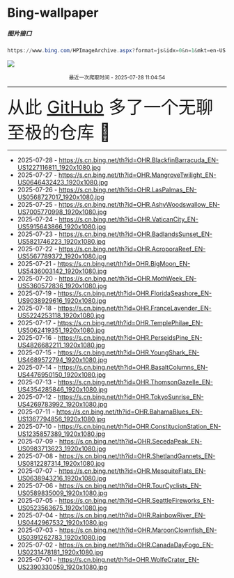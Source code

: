 # Bing-wallpaper

##### 图片接口

```powershell
https://www.bing.com/HPImageArchive.aspx?format=js&idx=0&n=1&mkt=en-US
```

 ![](https://s.cn.bing.net/th?id=OHR.BlackfinBarracuda_EN-US1227116811_1920x1080.jpg)

<p align='center' >
    <small>
        最近一次爬取时间 - 2025-07-28 11:04:54
    </small>
    <br>
    <hr>
    <font size=7>
        <small>
           从此 <a href='https://github.com/'>GitHub</a> 多了一个无聊至极的仓库  🍳
        </small>
    </font>
    <hr>
</p>


- 2025-07-28 - https://s.cn.bing.net/th?id=OHR.BlackfinBarracuda_EN-US1227116811_1920x1080.jpg 
- 2025-07-27 - https://s.cn.bing.net/th?id=OHR.MangroveTwilight_EN-US0646432423_1920x1080.jpg 
- 2025-07-26 - https://s.cn.bing.net/th?id=OHR.LasPalmas_EN-US0568727017_1920x1080.jpg 
- 2025-07-25 - https://s.cn.bing.net/th?id=OHR.AshyWoodswallow_EN-US7005770998_1920x1080.jpg 
- 2025-07-24 - https://s.cn.bing.net/th?id=OHR.VaticanCity_EN-US5915643866_1920x1080.jpg 
- 2025-07-23 - https://s.cn.bing.net/th?id=OHR.BadlandsSunset_EN-US5821746223_1920x1080.jpg 
- 2025-07-22 - https://s.cn.bing.net/th?id=OHR.AcroporaReef_EN-US5567789372_1920x1080.jpg 
- 2025-07-21 - https://s.cn.bing.net/th?id=OHR.BigMoon_EN-US5436003142_1920x1080.jpg 
- 2025-07-20 - https://s.cn.bing.net/th?id=OHR.MothWeek_EN-US5360572836_1920x1080.jpg 
- 2025-07-19 - https://s.cn.bing.net/th?id=OHR.FloridaSeashore_EN-US9038929616_1920x1080.jpg 
- 2025-07-18 - https://s.cn.bing.net/th?id=OHR.FranceLavender_EN-US5224253118_1920x1080.jpg 
- 2025-07-17 - https://s.cn.bing.net/th?id=OHR.TemplePhilae_EN-US5062419351_1920x1080.jpg 
- 2025-07-16 - https://s.cn.bing.net/th?id=OHR.PerseidsPine_EN-US4826682211_1920x1080.jpg 
- 2025-07-15 - https://s.cn.bing.net/th?id=OHR.YoungShark_EN-US4689572794_1920x1080.jpg 
- 2025-07-14 - https://s.cn.bing.net/th?id=OHR.BasaltColumns_EN-US4476950150_1920x1080.jpg 
- 2025-07-13 - https://s.cn.bing.net/th?id=OHR.ThomsonGazelle_EN-US4354285846_1920x1080.jpg 
- 2025-07-12 - https://s.cn.bing.net/th?id=OHR.TokyoSunrise_EN-US4269783992_1920x1080.jpg 
- 2025-07-11 - https://s.cn.bing.net/th?id=OHR.BahamaBlues_EN-US1367794856_1920x1080.jpg 
- 2025-07-10 - https://s.cn.bing.net/th?id=OHR.ConstitucionStation_EN-US1235857389_1920x1080.jpg 
- 2025-07-09 - https://s.cn.bing.net/th?id=OHR.SecedaPeak_EN-US0983713623_1920x1080.jpg 
- 2025-07-08 - https://s.cn.bing.net/th?id=OHR.ShetlandGannets_EN-US0812287314_1920x1080.jpg 
- 2025-07-07 - https://s.cn.bing.net/th?id=OHR.MesquiteFlats_EN-US0638943216_1920x1080.jpg 
- 2025-07-06 - https://s.cn.bing.net/th?id=OHR.TourCyclists_EN-US0589835009_1920x1080.jpg 
- 2025-07-05 - https://s.cn.bing.net/th?id=OHR.SeattleFireworks_EN-US0523563675_1920x1080.jpg 
- 2025-07-04 - https://s.cn.bing.net/th?id=OHR.RainbowRiver_EN-US0442967532_1920x1080.jpg 
- 2025-07-03 - https://s.cn.bing.net/th?id=OHR.MaroonClownfish_EN-US0391262783_1920x1080.jpg 
- 2025-07-02 - https://s.cn.bing.net/th?id=OHR.CanadaDayFogo_EN-US0231478181_1920x1080.jpg 
- 2025-07-01 - https://s.cn.bing.net/th?id=OHR.WolfeCrater_EN-US2390330059_1920x1080.jpg 
